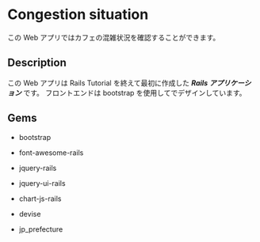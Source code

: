 # Congestion situation

この Web アプリではカフェの混雑状況を確認することができます。

## Description

この Web アプリは Rails Tutorial を終えて最初に作成した **_Rails アプリケーション_** です。
フロントエンドは bootstrap を使用してでデザインしています。

## Gems

- bootstrap

- font-awesome-rails

- jquery-rails

- jquery-ui-rails

- chart-js-rails

- devise

- jp_prefecture
